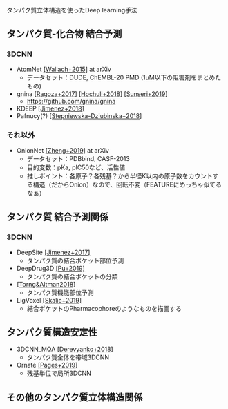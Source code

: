 タンパク質立体構造を使ったDeep learning手法

## タンパク質-化合物 結合予測

### 3DCNN
* AtomNet [[Wallach+2015]](https://arxiv.org/abs/1510.02855) at arXiv
  * データセット：DUDE, ChEMBL-20 PMD (1uM以下の阻害剤をまとめたもの)
* gnina [[Ragoza+2017]](https://pubs.acs.org/doi/abs/10.1021%2Facs.jcim.6b00740) [[Hochuli+2018]](https://www.sciencedirect.com/science/article/pii/S1093326318301670) [[Sunseri+2019]](https://link.springer.com/article/10.1007/s10822-018-0133-y)
  * https://github.com/gnina/gnina
* KDEEP [[Jimenez+2018]](https://pubs.acs.org/doi/10.1021/acs.jcim.7b00650)
* Pafnucy(?) [[Stepniewska-Dziubinska+2018]](https://academic.oup.com/bioinformatics/article/34/21/3666/4994792)

### それ以外
* OnionNet [[Zheng+2019]](https://arxiv.org/abs/1906.02418) at arXiv
  * データセット：PDBbind, CASF-2013
  * 目的変数：pKa, pIC50など、活性値
  * 推しポイント：各原子？各残基？から半径K以内の原子数をカウントする構造（だからOnion）なので、回転不変（FEATUREにめっちゃ似てるなぁ）

## タンパク質 結合予測関係

### 3DCNN
* DeepSite [[Jimenez+2017]](https://academic.oup.com/bioinformatics/article/33/19/3036/3859178)
  * タンパク質の結合ポケット部位予測
* DeepDrug3D [[Pu+2019]](https://journals.plos.org/ploscompbiol/article?id=10.1371/journal.pcbi.1006718)
  * タンパク質の結合ポケットの分類 
* [[Torng&Altman2018]](https://academic.oup.com/bioinformatics/article/35/9/1503/5104336)
  * タンパク質機能部位予測
* LigVoxel [[Skalic+2019]](https://academic.oup.com/bioinformatics/article/35/2/243/5050023)
  * 結合ポケットのPharmacophoreのようなものを描画する

## タンパク質構造安定性

* 3DCNN_MQA [[Derevyanko+2018]](https://academic.oup.com/bioinformatics/article/34/23/4046/5040325)
  * タンパク質全体を帯域3DCNN
* Ornate [[Pages+2019]](http://dx.doi.org/10.1093/bioinformatics/btz122)
  * 残基単位で局所3DCNN
  
## その他のタンパク質立体構造関係


